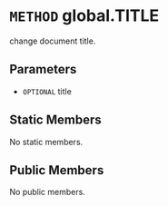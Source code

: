 # `METHOD` global.TITLE
change document title.

## Parameters
* `OPTIONAL` title 

## Static Members
No static members.

## Public Members
No public members.
